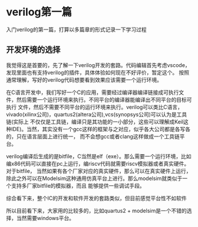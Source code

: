 # verilog第一篇

入门verilog的第一篇，打算以多篇章的形式记录一下学习过程

## 开发环境的选择

我觉得这是首要的，先了解一下verilog开发的套路。代码编辑首先考虑vscode，发现里面也有支持verilog的插件，具体体验如何现在不好评价，暂定这个。
按照通常理解，写好的verilog代码想要看到效果应该需要一个运行环境。

在C语言开发中，我们写好一个C的应用，需要经过编译器编译链接成可执行文件，然后需要一个运行环境来执行。不同平台的编译器能编译出不同平台的目标可执行
文件，然后不需要不同平台的运行环境来执行。verilog可以类比C语言，vivado(xilinx公司)，quartus2(altera公司),vcs(synopsys公司)可以认为是工具链(实际上
不仅仅是工具链，编译只是其功能的一小部分，这些可以理解成Keil这种IDE)。当然，其实没有一个gcc这样的框架与之对应，似乎各大公司都是各写各的，只在语言层面上进行统一，
而不会想gcc或者clang这样做成一个工具链平台。

verilog编译后生成的是bitfile，C当然是elf（exe）。那么需要一个运行环境，比如编x86代码可以直接在pc上运行，编riscv代码就需要riscv模拟器或者真实硬件。对于bitfile，
当然如果有各个厂家对应的真实硬件，那么可以在真实硬件上运行，除此之外可以在Modelsim这种通用仿真平台上进行。那么modelsim就类似于一个支持多厂家bitfile的模拟器，而且
能够提供一些调试手段。

综合看下来，整个IC的开发和软件开发的套路类似，但目前感觉平台性不如软件

所以目前看下来，大家用的比较多的，比如quartus2 + modelsim是一个不错的选择，当然需要windows平台。




